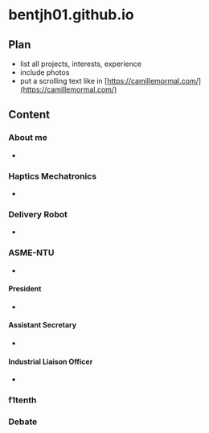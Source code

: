 # bentjh01.github.io

## Plan
- list all projects, interests, experience
- include photos
- put a scrolling text like in [https://camillemormal.com/](https://camillemormal.com/)

## Content
### About me
- 
### Haptics Mechatronics 
- 
### Delivery Robot
- 
### ASME-NTU
- 
#### President
- 
#### Assistant Secretary
- 
#### Industrial Liaison Officer
- 
### f1tenth
### Debate
